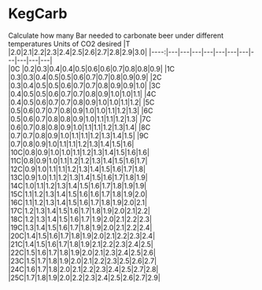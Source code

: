 KegCarb
=======

Calculate how many Bar needed to carbonate beer under different temperatures
                      Units of CO2 desired
|T    |2.0|2.1|2.2|2.3|2.4|2.5|2.6|2.7|2.8|2.9|3.0|
|----:|---|---|---|---|---|---|---|---|---|---|---|  
|0C  |0.2|0.3|0.4|0.4|0.5|0.6|0.6|0.7|0.8|0.8|0.9|
|1C  |0.3|0.3|0.4|0.5|0.5|0.6|0.7|0.7|0.8|0.9|0.9|
|2C  |0.3|0.4|0.5|0.5|0.6|0.7|0.7|0.8|0.9|0.9|1.0|
|3C  |0.4|0.5|0.5|0.6|0.7|0.7|0.8|0.9|1.0|1.0|1.1|
|4C  |0.4|0.5|0.6|0.7|0.7|0.8|0.9|1.0|1.0|1.1|1.2|
|5C  |0.5|0.6|0.7|0.7|0.8|0.9|1.0|1.0|1.1|1.2|1.3|
|6C  |0.5|0.6|0.7|0.8|0.8|0.9|1.0|1.1|1.1|1.2|1.3|
|7C  |0.6|0.7|0.8|0.8|0.9|1.0|1.1|1.1|1.2|1.3|1.4|
|8C  |0.7|0.7|0.8|0.9|1.0|1.1|1.1|1.2|1.3|1.4|1.5|
|9C  |0.7|0.8|0.9|1.0|1.1|1.1|1.2|1.3|1.4|1.5|1.6|
|10C|0.8|0.9|1.0|1.0|1.1|1.2|1.3|1.4|1.5|1.6|1.6|
|11C|0.8|0.9|1.0|1.1|1.2|1.2|1.3|1.4|1.5|1.6|1.7|
|12C|0.9|1.0|1.1|1.1|1.2|1.3|1.4|1.5|1.6|1.7|1.8|
|13C|0.9|1.0|1.1|1.2|1.3|1.4|1.5|1.6|1.7|1.8|1.9|
|14C|1.0|1.1|1.2|1.3|1.4|1.5|1.6|1.7|1.8|1.9|1.9|
|15C|1.1|1.2|1.3|1.4|1.5|1.6|1.6|1.7|1.8|1.9|2.0|
|16C|1.1|1.2|1.3|1.4|1.5|1.6|1.7|1.8|1.9|2.0|2.1|
|17C|1.2|1.3|1.4|1.5|1.6|1.7|1.8|1.9|2.0|2.1|2.2|
|18C|1.2|1.3|1.4|1.5|1.6|1.7|1.9|2.0|2.1|2.2|2.3|
|19C|1.3|1.4|1.5|1.6|1.7|1.8|1.9|2.0|2.1|2.2|2.4|
|20C|1.4|1.5|1.6|1.7|1.8|1.9|2.0|2.1|2.2|2.3|2.4|
|21C|1.4|1.5|1.6|1.7|1.8|1.9|2.1|2.2|2.3|2.4|2.5|
|22C|1.5|1.6|1.7|1.8|1.9|2.0|2.1|2.3|2.4|2.5|2.6|
|23C|1.5|1.7|1.8|1.9|2.0|2.1|2.2|2.3|2.5|2.6|2.7|
|24C|1.6|1.7|1.8|2.0|2.1|2.2|2.3|2.4|2.5|2.7|2.8|
|25C|1.7|1.8|1.9|2.0|2.2|2.3|2.4|2.5|2.6|2.7|2.9|